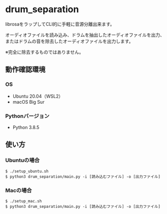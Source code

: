 # drum_separation

librosaをラップしてCLI的に手軽に音源分離出来ます。

オーディオファイルを読み込み、ドラムを抽出したオーディオファイルを出力、またはドラムの音を除去したオーディオファイルを出力します。

※完全に除去するものではありません。

## 動作確認環境

### OS
- Ubuntu 20.04（WSL2）
- macOS Big Sur

### Pythonバージョン
- Python 3.8.5

## 使い方

### Ubuntuの場合
```
$ ./setup_ubuntu.sh
$ python3 drum_separation/main.py -i [読み込むファイル] -o [出力ファイル]
```

### Macの場合
```
$ ./setup_mac.sh
$ python3 drum_separation/main.py -i [読み込むファイル] -o [出力ファイル]
```
